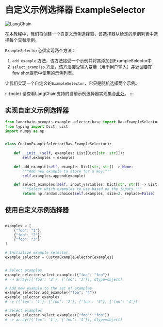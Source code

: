 # 自定义示例选择器 ExampleSelector

![LangChain](https://pica.zhimg.com/50/v2-56e8bbb52aa271012541c1fe1ceb11a2_r.gif 'LangChain中文网')


在本教程中，我们将创建一个自定义示例选择器，该选择器从给定的示例列表中选择每个交替示例。

`ExampleSelector`必须实现两个方法：

1. `add_example` 方法，该方法接受一个示例并将其添加到ExampleSelector中
2. `select_examples` 方法，该方法接受输入变量（用于用户输入）并返回要在few shot提示中使用的示例列表。

让我们实现一个自定义的`ExampleSelector`，它只是随机选择两个示例。

:::{note}
请查看LangChain支持的当前示例选择器实现集合[此处](../../prompt_templates/getting_started.md)。
:::

<!-- TODO（shreya）：添加正确的链接。 -->

## 实现自定义示例选择器

```python
from langchain.prompts.example_selector.base import BaseExampleSelector
from typing import Dict, List
import numpy as np


class CustomExampleSelector(BaseExampleSelector):
    
    def __init__(self, examples: List[Dict[str, str]]):
        self.examples = examples
    
    def add_example(self, example: Dict[str, str]) -> None:
        """Add new example to store for a key."""
        self.examples.append(example)

    def select_examples(self, input_variables: Dict[str, str]) -> List[dict]:
        """Select which examples to use based on the inputs."""
        return np.random.choice(self.examples, size=2, replace=False)

```


## 使用自定义示例选择器

```python

examples = [
    {"foo": "1"},
    {"foo": "2"},
    {"foo": "3"}
]

# Initialize example selector.
example_selector = CustomExampleSelector(examples)


# Select examples
example_selector.select_examples({"foo": "foo"})
# -> array([{'foo': '2'}, {'foo': '3'}], dtype=object)

# Add new example to the set of examples
example_selector.add_example({"foo": "4"})
example_selector.examples
# -> [{'foo': '1'}, {'foo': '2'}, {'foo': '3'}, {'foo': '4'}]

# Select examples
example_selector.select_examples({"foo": "foo"})
# -> array([{'foo': '1'}, {'foo': '4'}], dtype=object)
```
